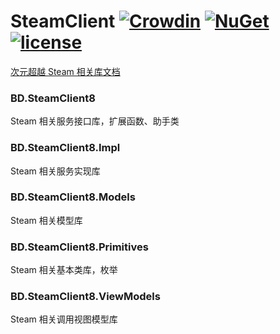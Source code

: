 # SteamClient [![Crowdin](https://badges.crowdin.net/bdsteamclient8/localized.svg)](https://crowdin.com/project/bdsteamclient8) [![NuGet](https://img.shields.io/nuget/v/BD.SteamClient8.svg)](https://www.nuget.org/packages/BD.SteamClient8) [![license](https://img.shields.io/github/license/beyonddimension/SteamClient)](https://github.com/BeyondDimension/SteamClient/blob/dev8/LICENSE)

[次元超越 Steam 相关库文档](https://beyonddimension.github.io/SteamClient)

### BD.SteamClient8
Steam 相关服务接口库，扩展函数、助手类

### BD.SteamClient8.Impl
Steam 相关服务实现库

### BD.SteamClient8.Models
Steam 相关模型库

### BD.SteamClient8.Primitives
Steam 相关基本类库，枚举

### BD.SteamClient8.ViewModels
Steam 相关调用视图模型库

